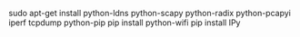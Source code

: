 sudo apt-get install python-ldns python-scapy python-radix python-pcapyi iperf tcpdump python-pip
pip install python-wifi 
pip install IPy


